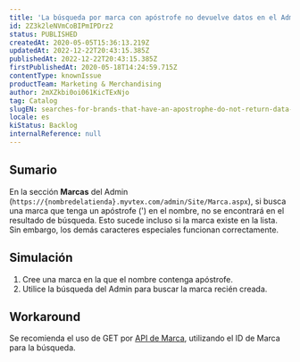 ```yaml
---
title: 'La búsqueda por marca con apóstrofe no devuelve datos en el Admin'
id: 2Z3k2leNVmCoBIPmIPDrz2
status: PUBLISHED
createdAt: 2020-05-05T15:36:13.219Z
updatedAt: 2022-12-22T20:43:15.385Z
publishedAt: 2022-12-22T20:43:15.385Z
firstPublishedAt: 2020-05-18T14:24:59.715Z
contentType: knownIssue
productTeam: Marketing & Merchandising
author: 2mXZkbi0oi061KicTExNjo
tag: Catalog
slugEN: searches-for-brands-that-have-an-apostrophe-do-not-return-data-in-the-admin
locale: es
kiStatus: Backlog
internalReference: null
---
```


## Sumario

En la sección __Marcas__ del Admin (`https://{nombredelatienda}.myvtex.com/admin/Site/Marca.aspx`), si busca una marca que tenga un apóstrofe (') en el nombre, no se encontrará en el resultado de búsqueda. Esto sucede incluso si la marca existe en la lista. Sin embargo, los demás caracteres especiales funcionan correctamente.

## Simulación

1. Cree una marca en la que el nombre contenga apóstrofe.
2. Utilice la búsqueda del Admin para buscar la marca recién creada.

## Workaround

Se recomienda el uso de GET por [API de Marca](https://developers.vtex.com/reference/category-and-brand#brand), utilizando el ID de Marca para la búsqueda.

